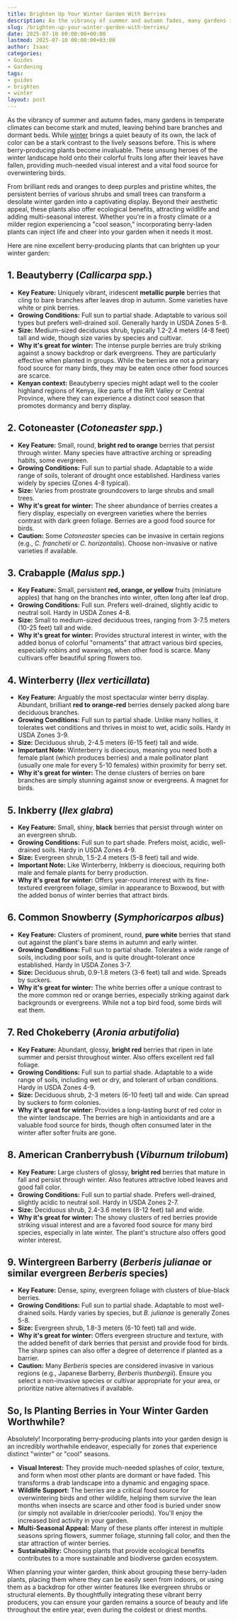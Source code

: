 ```yaml
---
title: Brighten Up Your Winter Garden With Berries
description: As the vibrancy of summer and autumn fades, many gardens in temperate climates can become stark and muted, leaving behind bare branches and dormant beds.
slug: /brighten-up-your-winter-garden-with-berries/
date: 2025-07-10 00:00:00+00:00
lastmod: 2025-07-10 00:00:00+03:00
author: Isaac
categories:
- Guides
- Gardening
tags:
- guides
- brighten
- winter
layout: post
---
```

As the vibrancy of summer and autumn fades, many gardens in temperate climates can become stark and muted, leaving behind bare branches and dormant beds. While [winter](https://pestpolicy.com/10-winter-landscaping-ideas-to-spruce-up-your-outdoor-space/) brings a quiet beauty of its own, the lack of color can be a stark contrast to the lively seasons before. This is where berry-producing plants become invaluable. These unsung heroes of the winter landscape hold onto their colorful fruits long after their leaves have fallen, providing much-needed visual interest and a vital food source for overwintering birds.

From brilliant reds and oranges to deep purples and pristine whites, the persistent berries of various shrubs and small trees can transform a desolate winter garden into a captivating display. Beyond their aesthetic appeal, these plants also offer ecological benefits, attracting wildlife and adding multi-seasonal interest. Whether you're in a frosty climate or a milder region experiencing a "cool season," incorporating berry-laden plants can inject life and cheer into your garden when it needs it most.

Here are nine excellent berry-producing plants that can brighten up your winter garden:

## 1. Beautyberry (*Callicarpa spp.*)

* **Key Feature:** Uniquely vibrant, iridescent **metallic purple** berries that cling to bare branches after leaves drop in autumn. Some varieties have white or pink berries.
* **Growing Conditions:** Full sun to partial shade. Adaptable to various soil types but prefers well-drained soil. Generally hardy in USDA Zones 5-8.
* **Size:** Medium-sized deciduous shrub, typically 1.2-2.4 meters (4-8 feet) tall and wide, though size varies by species and cultivar.
* **Why it's great for winter:** The intense purple berries are truly striking against a snowy backdrop or dark evergreens. They are particularly effective when planted in groups. While the berries are not a primary food source for many birds, they may be eaten once other food sources are scarce.
* **Kenyan context:** Beautyberry species might adapt well to the cooler highland regions of Kenya, like parts of the Rift Valley or Central Province, where they can experience a distinct cool season that promotes dormancy and berry display.

## 2. Cotoneaster (*Cotoneaster spp.*)

* **Key Feature:** Small, round, **bright red to orange** berries that persist through winter. Many species have attractive arching or spreading habits, some evergreen.
* **Growing Conditions:** Full sun to partial shade. Adaptable to a wide range of soils, tolerant of drought once established. Hardiness varies widely by species (Zones 4-8 typical).
* **Size:** Varies from prostrate groundcovers to large shrubs and small trees.
* **Why it's great for winter:** The sheer abundance of berries creates a fiery display, especially on evergreen varieties where the berries contrast with dark green foliage. Berries are a good food source for birds.
* **Caution:** Some *Cotoneaster* species can be invasive in certain regions (e.g., *C. franchetii* or *C. horizontalis*). Choose non-invasive or native varieties if available.

## 3. Crabapple (*Malus spp.*)

* **Key Feature:** Small, persistent **red, orange, or yellow** fruits (miniature apples) that hang on the branches into winter, often long after leaf drop.
* **Growing Conditions:** Full sun. Prefers well-drained, slightly acidic to neutral soil. Hardy in USDA Zones 4-8.
* **Size:** Small to medium-sized deciduous trees, ranging from 3-7.5 meters (10-25 feet) tall and wide.
* **Why it's great for winter:** Provides structural interest in winter, with the added bonus of colorful "ornaments" that attract various bird species, especially robins and waxwings, when other food is scarce. Many cultivars offer beautiful spring flowers too.

## 4. Winterberry (*Ilex verticillata*)

* **Key Feature:** Arguably the most spectacular winter berry display. Abundant, brilliant **red to orange-red** berries densely packed along bare deciduous branches.
* **Growing Conditions:** Full sun to partial shade. Unlike many hollies, it tolerates wet conditions and thrives in moist to wet, acidic soils. Hardy in USDA Zones 3-9.
* **Size:** Deciduous shrub, 2-4.5 meters (6-15 feet) tall and wide.
* **Important Note:** Winterberry is dioecious, meaning you need both a female plant (which produces berries) and a male pollinator plant (usually one male for every 5-10 females) within proximity for berry set.
* **Why it's great for winter:** The dense clusters of berries on bare branches are simply stunning against snow or evergreens. A magnet for birds.

## 5. Inkberry (*Ilex glabra*)

* **Key Feature:** Small, shiny, **black** berries that persist through winter on an evergreen shrub.
* **Growing Conditions:** Full sun to part shade. Prefers moist, acidic, well-drained soils. Hardy in USDA Zones 4-9.
* **Size:** Evergreen shrub, 1.5-2.4 meters (5-8 feet) tall and wide.
* **Important Note:** Like Winterberry, Inkberry is dioecious, requiring both male and female plants for berry production.
* **Why it's great for winter:** Offers year-round interest with its fine-textured evergreen foliage, similar in appearance to Boxwood, but with the added bonus of winter berries that attract birds.

## 6. Common Snowberry (*Symphoricarpos albus*)

* **Key Feature:** Clusters of prominent, round, **pure white** berries that stand out against the plant's bare stems in autumn and early winter.
* **Growing Conditions:** Full sun to partial shade. Tolerates a wide range of soils, including poor soils, and is quite drought-tolerant once established. Hardy in USDA Zones 3-7.
* **Size:** Deciduous shrub, 0.9-1.8 meters (3-6 feet) tall and wide. Spreads by suckers.
* **Why it's great for winter:** The white berries offer a unique contrast to the more common red or orange berries, especially striking against dark backgrounds or evergreens. While not a top bird food, some birds will eat them.

## 7. Red Chokeberry (*Aronia arbutifolia*)

* **Key Feature:** Abundant, glossy, **bright red** berries that ripen in late summer and persist throughout winter. Also offers excellent red fall foliage.
* **Growing Conditions:** Full sun to partial shade. Adaptable to a wide range of soils, including wet or dry, and tolerant of urban conditions. Hardy in USDA Zones 4-9.
* **Size:** Deciduous shrub, 2-3 meters (6-10 feet) tall and wide. Can spread by suckers to form colonies.
* **Why it's great for winter:** Provides a long-lasting burst of red color in the winter landscape. The berries are high in antioxidants and are a valuable food source for birds, though often consumed later in the winter after softer fruits are gone.

## 8. American Cranberrybush (*Viburnum trilobum*)

* **Key Feature:** Large clusters of glossy, **bright red** berries that mature in fall and persist through winter. Also features attractive lobed leaves and good fall color.
* **Growing Conditions:** Full sun to partial shade. Prefers well-drained, slightly acidic to neutral soil. Hardy in USDA Zones 2-7.
* **Size:** Deciduous shrub, 2.4-3.6 meters (8-12 feet) tall and wide.
* **Why it's great for winter:** The showy clusters of red berries provide striking visual interest and are a favored food source for many bird species, especially in late winter. The plant's structure also offers good winter interest.

## 9. Wintergreen Barberry (*Berberis julianae* or similar evergreen *Berberis* species)

* **Key Feature:** Dense, spiny, evergreen foliage with clusters of blue-black berries.
* **Growing Conditions:** Full sun to partial shade. Adaptable to most well-drained soils. Hardy varies by species, but *B. julianae* is generally Zones 5-8.
* **Size:** Evergreen shrub, 1.8-3 meters (6-10 feet) tall and wide.
* **Why it's great for winter:** Offers evergreen structure and texture, with the added benefit of dark berries that persist and provide food for birds. The sharp spines can also offer a degree of deterrence if planted as a barrier.
* **Caution:** Many *Berberis* species are considered invasive in various regions (e.g., Japanese Barberry, *Berberis thunbergii*). Ensure you select a non-invasive species or cultivar appropriate for your area, or prioritize native alternatives if available.

## So, Is Planting Berries in Your Winter Garden Worthwhile?

Absolutely! Incorporating berry-producing plants into your garden design is an incredibly worthwhile endeavor, especially for zones that experience distinct "winter" or "cool" seasons.

* **Visual Interest:** They provide much-needed splashes of color, texture, and form when most other plants are dormant or have faded. This transforms a drab landscape into a dynamic and engaging space.
* **Wildlife Support:** The berries are a critical food source for overwintering birds and other wildlife, helping them survive the lean months when insects are scarce and other food is buried under snow (or simply not available in drier/cooler periods). You'll enjoy the increased bird activity in your garden.
* **Multi-Seasonal Appeal:** Many of these plants offer interest in multiple seasons  spring flowers, summer foliage, stunning fall color, and then the star attraction of winter berries.
* **Sustainability:** Choosing plants that provide ecological benefits contributes to a more sustainable and biodiverse garden ecosystem.

When planning your winter garden, think about grouping these berry-laden plants, placing them where they can be easily seen from indoors, or using them as a backdrop for other winter features like evergreen shrubs or structural elements. By thoughtfully integrating these vibrant berry producers, you can ensure your garden remains a source of beauty and life throughout the entire year, even during the coldest or driest months.